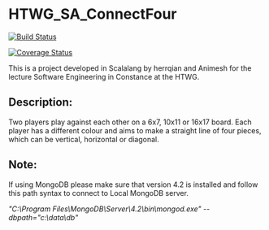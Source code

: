 # HTWG_SA_ConnectFour
[![Build Status](https://travis-ci.org/herrqian/HTWG_SA_ConnectFour.svg?branch=master)](https://travis-ci.org/herrqian/HTWG_SA_ConnectFour)

[![Coverage Status](https://coveralls.io/repos/github/herrqian/HTWG_SA_ConnectFour/badge.svg?branch=functional_style)](https://coveralls.io/github/herrqian/HTWG_SA_ConnectFour?branch=functional_style)

This is a project developed in Scalalang by herrqian and Animesh for the lecture Software Engineering in Constance at the HTWG.

## Description:
Two players play against each other on a 6x7, 10x11 or 16x17 board. Each player has a different colour and aims to make a straight line of four pieces, which can be vertical, horizontal or diagonal.

## Note:
If using MongoDB please make sure that version 4.2 is installed and follow this path syntax to connect to Local MongoDB server.

_"C:\Program Files\MongoDB\Server\4.2\bin\mongod.exe" --dbpath="c:\data\db"_
